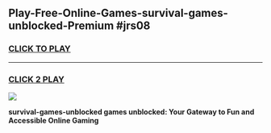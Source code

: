 
## Play-Free-Online-Games-survival-games-unblocked-Premium #jrs08
<h3>
<a href="https://premium.freeplayer.one?title=survival-games-unblocked&ref=8M">CLICK TO PLAY</a></h3>
<hr>

<h3>
<a href="https://premium.freeplayer.one?title=survival-games-unblocked&ref=8M">CLICK 2 PLAY</a>
  
</h3>

<a href="https://premium.freeplayer.one?title=survival-games-unblocked&ref=8M"><img src="https://clearcache.store/games.png"></a>


**survival-games-unblocked games unblocked: Your Gateway to Fun and Accessible Online Gaming**
